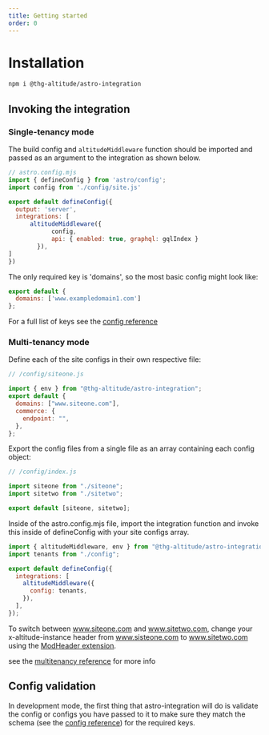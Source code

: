 ```yaml
---
title: Getting started
order: 0
---
```


# Installation

```sh
npm i @thg-altitude/astro-integration
```

## Invoking the integration 

### Single-tenancy mode

The build config and `altitudeMiddleware` function should be imported and passed as an argument to the integration as shown below.

```js
// astro.config.mjs
import { defineConfig } from 'astro/config';
import config from './config/site.js'

export default defineConfig({
  output: 'server',
  integrations: [
      altitudeMiddleware({
            config,
            api: { enabled: true, graphql: gqlIndex }
        }),
] 
})
```

The only required key is 'domains', so the most basic config might look like: 

```js
export default {
  domains: ['www.exampledomain1.com']
};
```

For a full list of keys see the [config reference](../reference/config)

### Multi-tenancy mode

Define each of the site configs in their own respective file:

```javascript
// /config/siteone.js

import { env } from "@thg-altitude/astro-integration";
export default {
  domains: ["www.siteone.com"],
  commerce: {
    endpoint: "",
  },
};
```

Export the config files from a single file as an array containing each config object:

```javascript
// /config/index.js

import siteone from "./siteone";
import sitetwo from "./sitetwo";

export default [siteone, sitetwo];
```

Inside of the astro.config.mjs file, import the integration function and invoke this inside of defineConfig with your site configs array.

```javascript
import { altitudeMiddleware, env } from "@thg-altitude/astro-integration";
import tenants from "./config";

export default defineConfig({
  integrations: [
    altitudeMiddleware({
      config: tenants,
    }),
  ],
});
```

To switch between www.siteone.com and www.sitetwo.com, change your x-altitude-instance header from www.sisteone.com to www.sitetwo.com using the [ModHeader extension](https://chromewebstore.google.com/detail/modheader-modify-http-hea/idgpnmonknjnojddfkpgkljpfnnfcklj?hl=en). 

see the [multitenancy reference](../reference/multi-tenancy) for more info


## Config validation

In development mode, the first thing that astro-integration will do is validate the config or configs you have passed to it to make sure they match the schema (see the [config reference](../reference/config)) for the required keys. 
